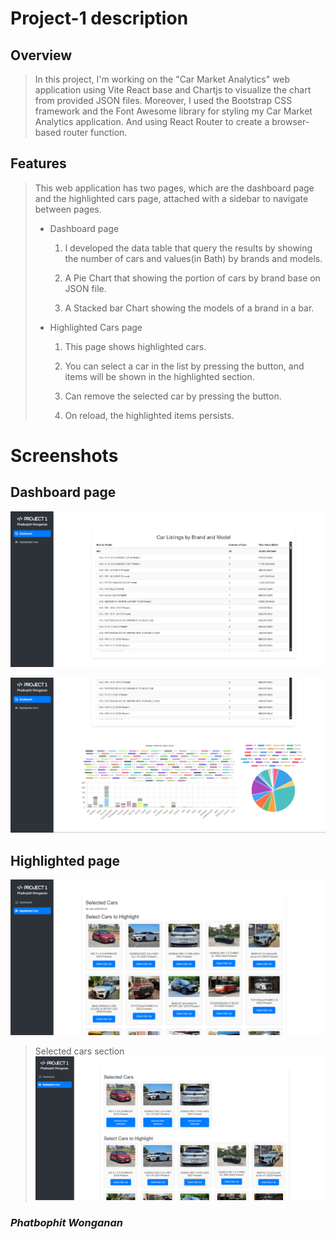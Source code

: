 # Project-1 description
## Overview


>In this project, I'm working on the "Car Market Analytics" web application using Vite React base and Chartjs to visualize the chart from provided JSON files. Moreover, I used the Bootstrap CSS framework and the Font Awesome library for styling my Car Market Analytics application. And using React Router to create a browser-based router function.


## Features
> This web application has two pages, which are the dashboard page and the highlighted cars page, attached with a sidebar to navigate between pages. 
> - Dashboard page 
> 	1. I developed the data table that query the results by showing the number of cars and values(in Bath) by brands and models.
>
> 	2. A Pie Chart that showing the portion of cars by brand base on JSON file.
> 	
> 	3. A Stacked bar Chart showing the models of a brand in a bar.
> 	
> - Highlighted Cars page 
>  	
>  	1. This page shows highlighted cars. 
>  	
>  	2. You can select a car in the list by pressing the button, and items will be shown in the highlighted section.
>  	
>  	3. Can remove the selected car by pressing the button. 
>  	
>  	4. On reload, the highlighted items persists.




# Screenshots 
## Dashboard page
![Dashboard Screenshot](Images/Dashboard1.png)

![Dashboard Screenshot](Images/Dashboard2.png)


## Highlighted page
![Dashboard Screenshot](Images/Highlight1.png)
> Selected cars section
![Dashboard Screenshot](Images/Highlight2.png)


### _Phatbophit Wonganan_



